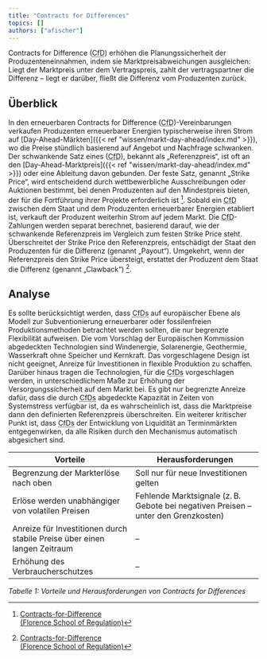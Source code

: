 ```yaml
---
title: "Contracts for Differences"
topics: []
authors: ["afischer"]
---
```


Contracts for Difference (<abbr title="Contract for Difference">CfD</abbr>) erhöhen die Planungssicherheit der Produzenteneinnahmen, indem sie Marktpreisabweichungen ausgleichen: Liegt der Marktpreis unter dem Vertragspreis, zahlt der vertragspartner die Differenz – liegt er darüber, fließt die Differenz vom Produzenten zurück.

## Überblick
In den erneuerbaren Contracts for Difference (<abbr title="Contract for Difference">CfD</abbr>)-Vereinbarungen verkaufen Produzenten erneuerbarer Energien typischerweise ihren Strom auf [Day-Ahead-Märkten]({{< ref "wissen/markt-day-ahead/index.md" >}}), wo die Preise stündlich basierend auf Angebot und Nachfrage schwanken. Der schwankende Satz eines (<abbr title="Contract for Difference">CfD</abbr>), bekannt als „Referenzpreis“, ist oft an den [Day-Ahead-Marktpreis]({{< ref "wissen/markt-day-ahead/index.md" >}}) oder eine Ableitung davon gebunden. Der feste Satz, genannt „Strike Price“, wird entscheidend durch wettbewerbliche Ausschreibungen oder Auktionen bestimmt, bei denen Produzenten auf den Mindestpreis bieten, der für die Fortführung ihrer Projekte erforderlich ist [^1].
Sobald ein <abbr title="Contract for Difference">CfD</abbr> zwischen dem Staat und dem Produzenten erneuerbarer Energien etabliert ist, verkauft der Produzent weiterhin Strom auf jedem Markt. Die <abbr title="Contract for Difference">CfD</abbr>-Zahlungen werden separat berechnet, basierend darauf, wie der schwankende Referenzpreis im Vergleich zum festen Strike Price steht. Überschreitet der Strike Price den Referenzpreis, entschädigt der Staat den Produzenten für die Differenz (genannt „Payout“). Umgekehrt, wenn der Referenzpreis den Strike Price übersteigt, erstattet der Produzent dem Staat die Differenz (genannt „Clawback“) [^1].

## Analyse
Es sollte berücksichtigt werden, dass <abbr title="Contracts for Differences">CfDs</abbr> auf europäischer Ebene als Modell zur Subventionierung erneuerbarer oder fossilenfreien Produktionsmethoden betrachtet werden sollten, die nur begrenzte Flexibilität aufweisen. Die vom Vorschlag der Europäischen Kommission abgedeckten Technologien sind Windenergie, Solarenergie, Geothermie, Wasserkraft ohne Speicher und Kernkraft. Das vorgeschlagene Design ist nicht geeignet, Anreize für Investitionen in flexible Produktion zu schaffen. Darüber hinaus tragen die Technologien, für die <abbr title="Contracts for Differences">CfDs</abbr> vorgeschlagen werden, in unterschiedlichem Maße zur Erhöhung der Versorgungssicherheit auf dem Markt bei. Es gibt nur begrenzte Anreize dafür, dass die durch <abbr title="Contracts for Differences">CfDs</abbr> abgedeckte Kapazität in Zeiten von Systemstress verfügbar ist, da es wahrscheinlich ist, dass die Marktpreise dann den definierten Referenzpreis überschreiten. Ein weiterer kritischer Punkt ist, dass <abbr title="Contracts for Differences">CfDs</abbr> der Entwicklung von Liquidität an Terminmärkten entgegenwirken, da alle Risiken durch den Mechanismus automatisch abgesichert sind.


| **Vorteile**                                                         | **Herausforderungen**                                                         |
|----------------------------------------------------------------------|--------------------------------------------------------------------------------|
| Begrenzung der Markterlöse nach oben                                 | Soll nur für neue Investitionen gelten                                        |
| Erlöse werden unabhängiger von volatilen Preisen                     | Fehlende Marktsignale (z. B. Gebote bei negativen Preisen – unter den Grenzkosten) |
| Anreize für Investitionen durch stabile Preise über einen langen Zeitraum | –                                                                              |
| Erhöhung des Verbraucherschutzes                                     | –                                                                              |

*Tabelle 1: Vorteile und Herausforderungen von Contracts for Differences*


<!-- Fußnoten -->

[^1]: [Contracts-for-Difference  
(Florence School of Regulation)](https://fsr.eui.eu/contracts-for-difference/)

